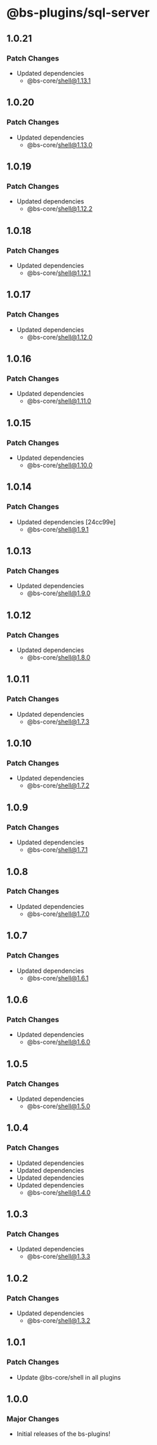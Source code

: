 # @bs-plugins/sql-server

## 1.0.21

### Patch Changes

- Updated dependencies
  - @bs-core/shell@1.13.1

## 1.0.20

### Patch Changes

- Updated dependencies
  - @bs-core/shell@1.13.0

## 1.0.19

### Patch Changes

- Updated dependencies
  - @bs-core/shell@1.12.2

## 1.0.18

### Patch Changes

- Updated dependencies
  - @bs-core/shell@1.12.1

## 1.0.17

### Patch Changes

- Updated dependencies
  - @bs-core/shell@1.12.0

## 1.0.16

### Patch Changes

- Updated dependencies
  - @bs-core/shell@1.11.0

## 1.0.15

### Patch Changes

- Updated dependencies
  - @bs-core/shell@1.10.0

## 1.0.14

### Patch Changes

- Updated dependencies [24cc99e]
  - @bs-core/shell@1.9.1

## 1.0.13

### Patch Changes

- Updated dependencies
  - @bs-core/shell@1.9.0

## 1.0.12

### Patch Changes

- Updated dependencies
  - @bs-core/shell@1.8.0

## 1.0.11

### Patch Changes

- Updated dependencies
  - @bs-core/shell@1.7.3

## 1.0.10

### Patch Changes

- Updated dependencies
  - @bs-core/shell@1.7.2

## 1.0.9

### Patch Changes

- Updated dependencies
  - @bs-core/shell@1.7.1

## 1.0.8

### Patch Changes

- Updated dependencies
  - @bs-core/shell@1.7.0

## 1.0.7

### Patch Changes

- Updated dependencies
  - @bs-core/shell@1.6.1

## 1.0.6

### Patch Changes

- Updated dependencies
  - @bs-core/shell@1.6.0

## 1.0.5

### Patch Changes

- Updated dependencies
  - @bs-core/shell@1.5.0

## 1.0.4

### Patch Changes

- Updated dependencies
- Updated dependencies
- Updated dependencies
- Updated dependencies
  - @bs-core/shell@1.4.0

## 1.0.3

### Patch Changes

- Updated dependencies
  - @bs-core/shell@1.3.3

## 1.0.2

### Patch Changes

- Updated dependencies
  - @bs-core/shell@1.3.2

## 1.0.1

### Patch Changes

- Update @bs-core/shell in all plugins

## 1.0.0

### Major Changes

- Initial releases of the bs-plugins!
